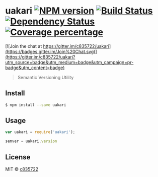 # uakari [![NPM version][npm-image]][npm-url] [![Build Status][travis-image]][travis-url] [![Dependency Status][daviddm-image]][daviddm-url] [![Coverage percentage][coveralls-image]][coveralls-url]

[![Join the chat at https://gitter.im/c835722/uakari](https://badges.gitter.im/Join%20Chat.svg)](https://gitter.im/c835722/uakari?utm_source=badge&utm_medium=badge&utm_campaign=pr-badge&utm_content=badge)
> Semantic Versioning Utility


## Install

```sh
$ npm install --save uakari
```


## Usage

```js
var uakari = require('uakari');

semver = uakari.version
```

## License

MIT © [c835722]()


[npm-image]: https://badge.fury.io/js/uakari.svg
[npm-url]: https://npmjs.org/package/uakari
[travis-image]: https://travis-ci.org/c835722/uakari.svg?branch=master
[travis-url]: https://travis-ci.org/c835722/uakari
[daviddm-image]: https://david-dm.org/c835722/uakari.svg?theme=shields.io
[daviddm-url]: https://david-dm.org/c835722/uakari
[coveralls-image]: https://coveralls.io/repos/c835722/uakari/badge.svg
[coveralls-url]: https://coveralls.io/r/c835722/uakari
